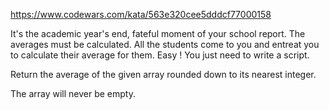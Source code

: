 https://www.codewars.com/kata/563e320cee5dddcf77000158

It's the academic year's end, fateful moment of your school report. The averages must be calculated. All the students
come to you and entreat you to calculate their average for them. Easy ! You just need to write a script.

Return the average of the given array rounded down to its nearest integer.

The array will never be empty.
